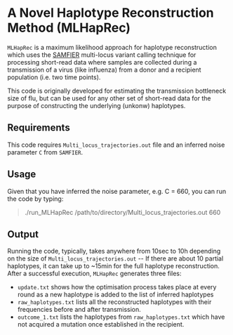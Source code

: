 # A Novel Haplotype Reconstruction Method (MLHapRec)
`MLHapRec` is a maximum likelihood approach for haplotype reconstruction which uses the [SAMFIER](https://github.com/cjri/samfire/blob/master/README.md) multi-locus variant calling technique for processing short-read data where samples are collected during a transmission of a virus (like influenza) from a donor and a recipient population (i.e. two time points). 

This code is originally developed for estimating the transmission bottleneck size of flu, but can be used for any other set of short-read data for the purpose of constructing the underlying (unkonw) haplotypes. 

## Requirements
This code requires `Multi_locus_trajectories.out` file and an inferred noise parameter `C` from `SAMFIER`.

## Usage
Given that you have inferred the noise parameter, e.g. C = 660, you can run the code by typing:
> ./run_MLHapRec /path/to/directory/Multi_locus_trajectories.out 660

## Output
Running the code, typically, takes anywhere from 10sec to 10h depending on the size of `Multi_locus_trajectories.out` -- If there are about 10 partial haplotypes, it can take up to ~15min for the full haplotype reconstruction.
After a successful execution, `MLHapRec` generates three files: 
- `update.txt` shows how the optimisation process takes place at every round as a new haplotype is added to the list of inferred haplotypes 
- `raw_haplotypes.txt` lists all the reconstructed haplotypes with their frequencies before and after transmission.
- `outcome_1.txt` lists the haplotypes from `raw_haplotypes.txt` which have not acquired a mutation once established in the recipient.

##
